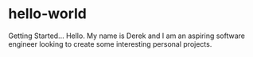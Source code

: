 # hello-world
Getting Started...
Hello. My name is Derek and I am an aspiring software engineer looking to create some interesting personal projects.
